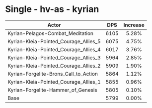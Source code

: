 # Single - hv-as - kyrian
| Actor | DPS | Increase |
|---|:---:|:---:|
|Kyrian-Pelagos-Combat_Meditation|6105|5.28%|
|Kyrian-Kleia-Pointed_Courage_Allies_5|6075|4.75%|
|Kyrian-Kleia-Pointed_Courage_Allies_4|6017|3.76%|
|Kyrian-Kleia-Pointed_Courage_Allies_3|5964|2.85%|
|Kyrian-Kleia-Pointed_Courage_Allies_2|5909|1.90%|
|Kyrian-Forgelite-Brons_Call_to_Action|5864|1.12%|
|Kyrian-Kleia-Pointed_Courage_Allies_1|5855|0.96%|
|Kyrian-Forgelite-Hammer_of_Genesis|5805|0.10%|
|Base|5799|0.00%|
